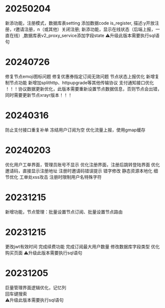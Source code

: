 # 20250204
新添功能，注册模式，数据库表setting 添加数据code is_register, 描述:y开放注册，r邀请注册，n（或其他）关闭注册;
新添功能，显示在线状态（后端上报，一直在线）,数据库表v2_proxy_service添加字段state
⚠️升级此版本需要执行sql语句

# 20240726
修复节点emoji图标问题
修复优惠券指定订阅无效问题
节点状态上报优化
新增复制节点功能
新增加splithttp、httpupgrade等其他传输协议
支付通知接口优化
！！！协议数据更新优化，此版本需要重新设置节点数据信息，否则节点会出错，同时需要更新节点xrayr版本！！！

# 20240316
防止支付接口重复补单
冻结用户订阅为空
优化流量上报，使用gmap缓存

# 20240203
优化用户工单界面，管理员账号不显示
优化注册界面，注册后跳转登陆界面
优化邀请码，直接显示注册地址
注册时邀请码错误提示
错字修改
静态资源本地化
细节优化
工单处xss攻击
注册时限制用户名特殊字符


# 20231215 
新增功能，节点管理：批量设置节点订阅、批量设置节点路由

# 20231215 
更改jwt有效时间
完成续费功能
完成订阅最大用户数量
修改数据库字段类型
优化购买页面
⚠️升级此版本需要执行sql语句

# 20231205  
巨量管理界面逻辑优化，记忆列  
回车键搜索  
⚠️升级此版本需要执行sql语句  

